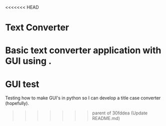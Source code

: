 <<<<<<< HEAD
# Text Converter
 Basic text converter application with GUI using .
=======
# GUI test
 Testing how to make GUI's in python so I can develop a title case converter (hopefully).
>>>>>>> parent of 30fddea (Update README.md)
